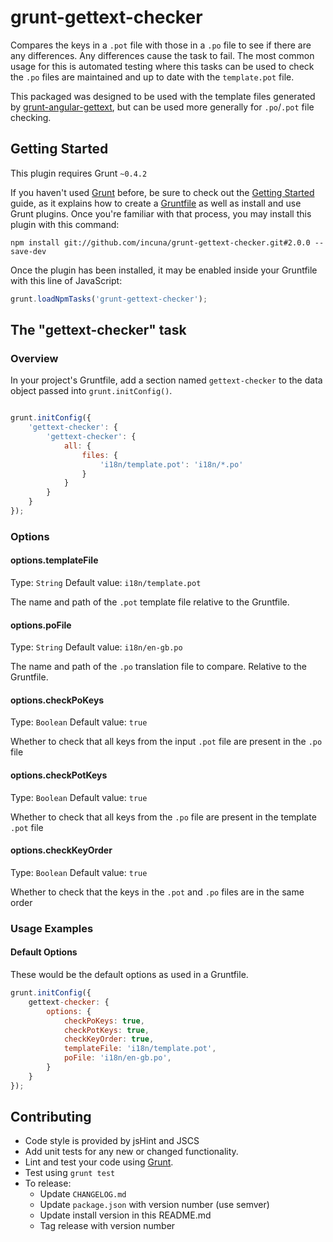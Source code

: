 # grunt-gettext-checker

Compares the keys in a `.pot` file with those in a `.po` file to see if there are any differences. Any 
differences cause the task to fail. The most common usage for this is automated testing where this
tasks can be used to check the `.po` files are maintained and up to date with the `template.pot` file.

This packaged was designed to be used with the template files generated by 
[grunt-angular-gettext](https://github.com/rubenv/grunt-angular-gettext), but can be used more generally
for `.po`/`.pot` file checking.

## Getting Started
This plugin requires Grunt `~0.4.2`

If you haven't used [Grunt](http://gruntjs.com/) before, be sure to check out the [Getting Started](http://gruntjs.com/getting-started) guide, as it explains how to create a [Gruntfile](http://gruntjs.com/sample-gruntfile) as well as install and use Grunt plugins. Once you're familiar with that process, you may install this plugin with this command:

```shell
npm install git://github.com/incuna/grunt-gettext-checker.git#2.0.0 --save-dev
```

Once the plugin has been installed, it may be enabled inside your Gruntfile with this line of JavaScript:

```js
grunt.loadNpmTasks('grunt-gettext-checker');
```

## The "gettext-checker" task

### Overview
In your project's Gruntfile, add a section named `gettext-checker` to the data object passed into `grunt.initConfig()`.

```js

grunt.initConfig({
    'gettext-checker': {
        'gettext-checker': {
            all: {
                files: {
                    'i18n/template.pot': 'i18n/*.po'
                }
            }
        }
    }
});
```

### Options

#### options.templateFile
Type: `String`
Default value: `i18n/template.pot`

The name and path of the `.pot` template file relative to the Gruntfile.

#### options.poFile
Type: `String`
Default value: `i18n/en-gb.po`

The name and path of the `.po` translation file to compare. Relative to the Gruntfile.

#### options.checkPoKeys
Type: `Boolean`
Default value: `true`

Whether to check that all keys from the input `.pot` file are present in the `.po` file

#### options.checkPotKeys
Type: `Boolean`
Default value: `true`

Whether to check that all keys from the `.po` file are present in the template `.pot` file

#### options.checkKeyOrder
Type: `Boolean`
Default value: `true`

Whether to check that the keys in the `.pot` and `.po` files are in the same order

### Usage Examples

#### Default Options
These would be the default options as used in a Gruntfile.

```js
grunt.initConfig({
    gettext-checker: {
        options: {
            checkPoKeys: true,
            checkPotKeys: true,
            checkKeyOrder: true,
            templateFile: 'i18n/template.pot',
            poFile: 'i18n/en-gb.po',
        }
    }
});
```
## Contributing
* Code style is provided by jsHint and JSCS
* Add unit tests for any new or changed functionality. 
* Lint and test your code using [Grunt](http://gruntjs.com/).
* Test using `grunt test`
* To release:
    * Update `CHANGELOG.md`
    * Update `package.json` with version number (use semver)
    * Update install version in this README.md
    * Tag release with version number
